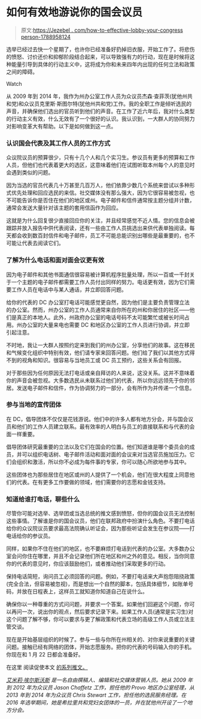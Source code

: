 # 如何有效地游说你的国会议员

> 原文:[https://Jezebel . com/how-to-effective-lobby-your-congress person-1788958124](https://jezebel.com/how-to-effectively-lobby-your-congressperson-1788958124)

选举已经过去快一个星期了，也许你已经准备好扔掉旧衣服，开始工作了。将悲伤的愤怒、讨价还价和抑郁阶段结合起来，可以导致强有力的行动，现在是时候将这种能量引导到具体的行动主义中，这将成为你和未来四年内出现的任何立法和政策之间的障碍。

Watch

从 2009 年到 2014 年，我作为州办公室工作人员为众议员杰森·查菲茨(犹他州共和党)和众议员克里斯·斯图尔特(犹他州共和党)工作。我的全职工作是倾听选民的声音，并确保他们选出的官员听到他们的声音。在工作了近六年后，我对什么类型的行动主义有效，什么无效有了一个很好的认识。我认识到，一大群人的协同努力对影响变革大有帮助。以下是如何做到这一点。

### **认识国会代表及其工作人员的工作方式**

众议院议员的预算很少，只有十几个人和几个实习生。参议员有更多的预算和工作人员，但他们也代表着更大的选区，这意味着他们在试图听取本州每个人的意见时会遇到类似的问题。

因为当选的官员代表几十万甚至几百万人，他们依靠少数几个系统来尝试以多种形式优先处理和回应选民的来信。社交媒体没有那么强大，因为它很容易被忽视，也不可能告诉你是否住在他们的地区或州。电子邮件和信件通常按主题分组并计数，通常会发送大量针对该主题的套用信函作为回应。

这就是为什么回复很少直接回应你的关注，并且经常感觉不近人情。您的信息会被跟踪并放入报告中供代表阅读，还有一些由工作人员挑选出来供代表单独阅读。每天都会收到数百封信件和电子邮件，员工不可能总能识别出哪些是最重要的，也不可能让代表去阅读它们。

### **了解为什么电话和面对面会议更有效**

因为电子邮件和其他书面通信很容易被计算机程序批量处理，所以一百或一千封关于一个主题的电子邮件都需要工作人员付出同样的努力。电话更有效，因为它们需要工作人员在电话中与某人通话，并立即回答问题。

给你的代表的 DC 办公室打电话可能感觉更自然，因为他们是主要负责管理立法的办公室。然而，州办公室的工作人员通常来自你所在的州和你居住的社区——他们是真正的本地人。此外，州政府办公室的电话号码不太可能繁忙或被长时间占用。州办公室的大量来电也需要 DC 和地区办公室的工作人员进行协调，并立即引起注意。

不时地，我让一大群人按照约定来到我们的州办公室，分享他们的故事。这在移民和气候变化组织中特别有效，他们请专家来回答问题。他们给了我们以其他方式得不到的视角和知识。很容易与当地员工或 DC 员工预约，这些关系会有回报。

对于那些因为任何原因无法打电话或亲自拜访的人来说，这没关系。这并不意味着你的声音会被忽视。大多数选民从未联系过他们的代表，所以你远远领先于你的邻居。发送电子邮件和信件，作为协调努力的一部分，会有所作为并传递一个信息。

### **参与当地的宣传团体**

在 DC，倡导团体不仅仅是花钱游说。他们中的许多人都有地方分会，并与国会议员和他们的工作人员建立联系。最有效率的人明白与员工的直接联系和与代表的会面一样重要。

倡导团体研究最重要的立法以及它们在国会的位置。他们知道谁是哪个委员会的成员，并可以组织电话树、电子邮件活动和面对面的会议来对当选官员施加压力。它们会组织和激活，所以你不必成为每件事的专家，你可以随心所欲地参与其中。

这些团体也为那些居住在地区或州的人提供了一个机会，他们在很大程度上同意他们的代表。在有更多工作要做的领域，他们需要你的志愿和金钱支持。

### **知道给谁打电话，聊些什么**

尽管你可能对选举、选举团或当选总统的推文感到愤怒，但你的国会议员无法控制这些事情。了解谁是你的国会议员，他们在联邦政府中扮演什么角色。不要打电话给你的众议院议员要求最高法院确认听证会，因为那些听证会发生在参议院——打电话给你的参议员。

同样，如果你不住在他们的地区，也不要麻烦打电话到代表的办公室。大多数办公室会问你住在哪里，并且不会记录他们所在地区和州之外的意见。相反，当你同意你的代表的意见时，你应该鼓励他们，或者推动他们采取更多的行动。

保持电话简短，询问员工必须回答的问题。例如，不要打电话来大声抱怨阻挠政策(完全合法，但容易被忽视)，而是想出一个自然的脚本，包括具体细节，如账单号码，并放在日程表上，这样员工就知道你知道自己在说什么。

确保你以一种尊重的方式问问题，并要求一个答案。如果他们回避这个问题，你可以再问一次，说出你的观点，然后要求记录下来。如果工作人员(通常是实习生)对这个问题了解不够，你可以要求与更了解政策和代表立场的高级工作人员或立法主管交谈。

现在是开始基层组织的时候了。参与一些与你所在州相关的、对你来说重要的关键问题。接触已经有网络的团体，开始志愿服务。把你的代表的号码输入你的手机。你现在和 1 月 22 日都会准备好。

在这里 阅读促使本文 [的系列推文。](https://storify.com/editoremilye/i-worked-for-congress-for-six-years)

[*艾米莉·埃尔斯沃斯*](http://emilyellsworth.com/) *是一名自由撰稿人、编辑和社交媒体营销人员。她从 2009 年到 2012 年为众议员 Jason Chaffetz 工作，担任他的 Provo 地区办公室经理，从 2013 年到 2014 年为众议员 Chris Stewart 工作，担任他的选民服务经理。在 2016 年选举期间，她是希拉里共和党妇女团体的一员，并在犹他州开设了一个地方分会。*